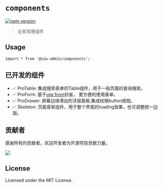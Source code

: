 # `components`

[![npm version](https://img.shields.io/npm/v/@uiw-admin/components.svg?label=@uiw-admin/components)](https://www.npmjs.com/package/@uiw-admin/components)

> 业务常用组件

## Usage

```
import * from '@uiw-admin/components';
```

## 已开发的组件

- ✅  ProTable: 集成搜索表单的Table组件，用于一般页面的查询搜索。
- ✅  ProForm: 基于[uiw from](https://uiwjs.github.io/#/components/form)封装， 更方便的使用表单。
- ✅  ProDrawer: 屏幕边缘滑出的浮层面板,集成权限button按钮。
- ✅  Skeleton: 页面骨架组件，用于整个界面的loading效果，也可调整统一边距。




## 贡献者

感谢所有的贡献者，欢迎开发者为开源项目贡献力量。

<a href="https://github.com/uiwjs/uiw-admin/graphs/contributors">
  <img src="https://uiwjs.github.io/uiw-admin/CONTRIBUTORS.svg" />
</a>

## License

Licensed under the MIT License.